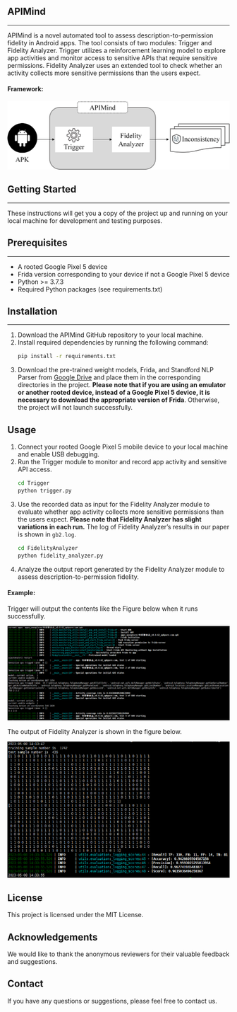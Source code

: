 ## APIMind
---
APIMind is a novel automated tool to assess description-to-permission fidelity in Android apps. The tool consists of two modules: Trigger and Fidelity Analyzer. Trigger utilizes a reinforcement learning model to explore app activities and monitor access to sensitive APIs that require sensitive permissions. Fidelity Analyzer uses an extended tool to check whether an activity collects more sensitive permissions than the users expect.

#### Framework:
<div align="center">
 <img src="https://github.com/skzhangPKU/APIMind/blob/master/APIMind_architecture.png" width="800">
</div>

## Getting Started
---
These instructions will get you a copy of the project up and running on your local machine for development and testing purposes.

## Prerequisites
---
* A rooted Google Pixel 5 device
* Frida version corresponding to your device if not a Google Pixel 5 device
* Python >= 3.7.3
* Required Python packages (see requirements.txt)

## Installation
---
1. Download the APIMind GitHub repository to your local machine.
2. Install required dependencies by running the following command:
   ```sh
   pip install -r requirements.txt
   ```
3. Download the pre-trained weight models, Frida, and Standford NLP Parser from [Google Drive](https://drive.google.com/drive/folders/1FrDyUGGBHNazm8rrT5ZFW3nj_iLYQNDA?usp=sharing) and place them in the corresponding directories in the project. **Please note that if you are using an emulator or another rooted device, instead of a Google Pixel 5 device, it is necessary to download the appropriate version of Frida**. Otherwise, the project will not launch successfully.

## Usage
1. Connect your rooted Google Pixel 5 mobile device to your local machine and enable USB debugging.
2. Run the Trigger module to monitor and record app activity and sensitive API access.
   ```sh
   cd Trigger
   python trigger.py
   ```
3. Use the recorded data as input for the Fidelity Analyzer module to evaluate whether app activity collects more sensitive permissions than the users expect. **Please note that Fidelity Analyzer has slight variations in each run.** The log of Fidelity Analyzer’s results in our paper is shown in `gb2.log`. 
   ```sh
   cd FidelityAnalyzer
   python fidelity_analyzer.py
   ```
4. Analyze the output report generated by the Fidelity Analyzer module to assess description-to-permission fidelity.

#### Example:
Trigger will output the contents like the Figure below when it runs successfully.

<div align="center">
<img src="https://github.com/skzhangPKU/APIMind/blob/master/success_example.png" width="600">
</div>

The output of Fidelity Analyzer is shown in the figure below.

<div align="center">
<img src="https://github.com/skzhangPKU/APIMind/blob/master/fidelity_example.png" width="600">
</div>

## License
This project is licensed under the MIT License.

## Acknowledgements
We would like to thank the anonymous reviewers for their valuable feedback and suggestions.

## Contact
If you have any questions or suggestions, please feel free to contact us.
